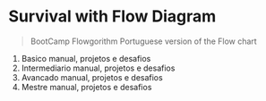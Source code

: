 # Survival with Flow Diagram
> BootCamp Flowgorithm
> Portuguese version of the Flow chart

1. Basico
    manual, projetos e desafios
2. Intermediario
    manual, projetos e desafios
3. Avancado
    manual, projetos e desafios
4. Mestre
    manual, projetos e desafios